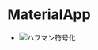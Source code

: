 # MaterialApp
- ![ハフマン符号化](https://colab.research.google.com/github/s-sasaki-gunma/MaterialApp/blob/main/App_HuffmanTree.ipynb)
